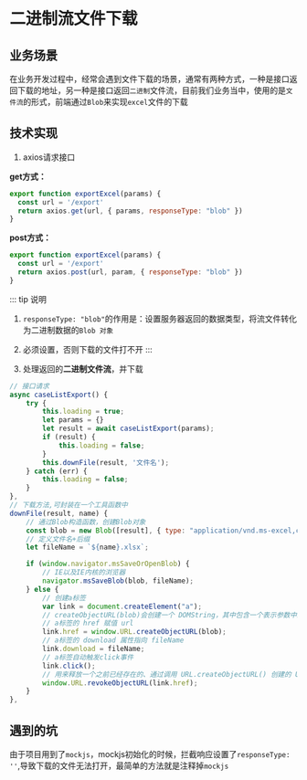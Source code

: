 
# 二进制流文件下载

## 业务场景

在业务开发过程中，经常会遇到文件下载的场景，通常有两种方式，一种是接口返回下载的地址，另一种是接口返回`二进制`文件流，目前我们业务当中，使用的是`文件流`的形式，前端通过`Blob`来实现`excel`文件的下载

## 技术实现

1. axios请求接口

**get方式：**

```js
export function exportExcel(params) {
  const url = '/export'  
  return axios.get(url, { params, responseType: "blob" })
}
```

**post方式：**

```js
export function exportExcel(params) {
  const url = '/export'  
  return axios.post(url, param, { responseType: "blob" })
}
```

::: tip 说明
1. `responseType: "blob"`的作用是：设置服务器返回的数据类型，将流文件转化为二进制数据的`Blob 对象`
2. 必须设置，否则下载的文件打不开
:::

2. 处理返回的**二进制文件流**，并下载

```js
// 接口请求
async caseListExport() {
    try {
        this.loading = true;
        let params = {}
        let result = await caseListExport(params);
        if (result) {
            this.loading = false;
        }
        this.downFile(result, '文件名');
    } catch (err) {
        this.loading = false;
    }
},
// 下载方法,可封装在一个工具函数中
downFile(result, name) {
    // 通过Blob构造函数，创建Blob对象
    const blob = new Blob([result], { type: "application/vnd.ms-excel,charset=UTF-8"});
    // 定义文件名+后缀
    let fileName = `${name}.xlsx`;

    if (window.navigator.msSaveOrOpenBlob) {
        // IE以及IE内核的浏览器
        navigator.msSaveBlob(blob, fileName);
    } else {
        // 创建a标签
        var link = document.createElement("a");
        // createObjectURL(blob)会创建一个 DOMString，其中包含一个表示参数中给出的对象的URL
        // a标签的 href 赋值 url
        link.href = window.URL.createObjectURL(blob);
        // a标签的 download 属性指向 fileName
        link.download = fileName;
        // a标签自动触发click事件
        link.click();
        // 用来释放一个之前已经存在的、通过调用 URL.createObjectURL() 创建的 URL 对象
        window.URL.revokeObjectURL(link.href);
    }
},
```

## 遇到的坑

由于项目用到了`mockjs`，mockjs初始化的时候，拦截响应设置了`responseType: ''`,导致下载的文件无法打开，最简单的方法就是注释掉`mockjs`
